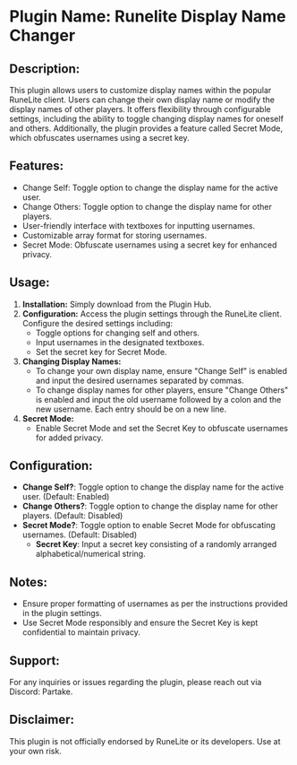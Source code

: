 # Plugin Name: Runelite Display Name Changer

## Description:
This plugin allows users to customize display names within the popular RuneLite client. Users can change their own display name or modify the display names of other players. It offers flexibility through configurable settings, including the ability to toggle changing display names for oneself and others. Additionally, the plugin provides a feature called Secret Mode, which obfuscates usernames using a secret key.

## Features:
- Change Self: Toggle option to change the display name for the active user.
- Change Others: Toggle option to change the display name for other players.
- User-friendly interface with textboxes for inputting usernames.
- Customizable array format for storing usernames.
- Secret Mode: Obfuscate usernames using a secret key for enhanced privacy.

## Usage:
1. **Installation:** Simply download from the Plugin Hub.
2. **Configuration:** Access the plugin settings through the RuneLite client. Configure the desired settings including:
    - Toggle options for changing self and others.
    - Input usernames in the designated textboxes.
    - Set the secret key for Secret Mode.
3. **Changing Display Names:**
    - To change your own display name, ensure "Change Self" is enabled and input the desired usernames separated by commas.
    - To change display names for other players, ensure "Change Others" is enabled and input the old username followed by a colon and the new username. Each entry should be on a new line.
4. **Secret Mode:**
    - Enable Secret Mode and set the Secret Key to obfuscate usernames for added privacy.

## Configuration:
- **Change Self?**: Toggle option to change the display name for the active user. (Default: Enabled)
- **Change Others?**: Toggle option to change the display name for other players. (Default: Disabled)
- **Secret Mode?**: Toggle option to enable Secret Mode for obfuscating usernames. (Default: Disabled)
    - **Secret Key**: Input a secret key consisting of a randomly arranged alphabetical/numerical string.


## Notes:
- Ensure proper formatting of usernames as per the instructions provided in the plugin settings.
- Use Secret Mode responsibly and ensure the Secret Key is kept confidential to maintain privacy.

## Support:
For any inquiries or issues regarding the plugin, please reach out via Discord: Partake.

## Disclaimer:
This plugin is not officially endorsed by RuneLite or its developers. Use at your own risk.
